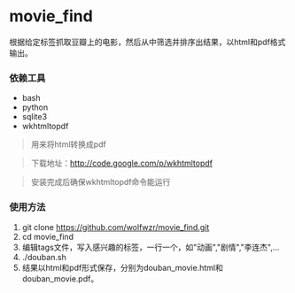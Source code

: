 movie_find
==========

根据给定标签抓取豆瓣上的电影，然后从中筛选并排序出结果，以html和pdf格式输出。

### 依赖工具
* bash
* python
* sqlite3
* wkhtmltopdf

> 用来将html转换成pdf

> 下载地址：http://code.google.com/p/wkhtmltopdf

> 安装完成后确保wkhtmltopdf命令能运行


### 使用方法
1. git clone https://github.com/wolfwzr/movie_find.git
2. cd movie_find
3. 编辑tags文件，写入感兴趣的标签，一行一个，如"动画","剧情","李连杰",...
4. ./douban.sh
5. 结果以html和pdf形式保存，分别为douban_movie.html和douban_movie.pdf。

